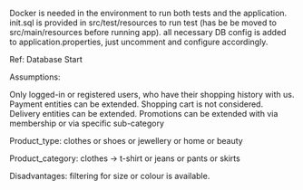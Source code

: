 Docker is needed in the environment to run both tests and the application.
init.sql is provided in src/test/resources to run test (has be be moved to src/main/resources before running app).
all necessary DB config is added to application.properties, just uncomment and configure accordingly.

Ref: Database Start

Assumptions:

Only logged-in or registered users, who have their shopping history with us.
Payment entities can be extended.
Shopping cart is not considered.
Delivery entities can be extended.
Promotions can be extended with via membership or via specific sub-category

Product_type: clothes or shoes or jewellery or home or beauty

Product_category: clothes -> t-shirt or jeans or pants or skirts

Disadvantages: filtering for size or colour is available.



